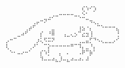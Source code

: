 ⠀⠀⠀⠀⠀⠀⠀⠀⠀⠀⠀⠀⠀⠀⠀⠀⠀⠀⠀⠀⢎⠱⠊⡱⠀⠀⠀⠀⠀⠀
⠀⠀⠀⠀⠀⠀⠀⠀⠀⠀⠀⢀⡠⠤⠒⠒⠒⠒⠤⢄⣑⠁⠀⠀⠀⠀⠀⠀⠀⠀
⠀⠀⠀⠀⠀⠀⠀⢀⡤⠒⠝⠉⠀⠀⠀⠀⠀⠀⠀⠀⠀⠉⠲⢄⡀⠀⠀⠀⠀⠀
⠀⠀⠀⠀⠀⢀⡴⠋⠀⠀⠀⠀⣀⠀⠀⠀⠀⠀⠀⢰⣢⠐⡄⠀⠉⠑⠒⠒⠒⣄
⠀⠀⠀⣀⠴⠋⠀⠀⠀⡎⠀⠘⠿⠀⠀⢠⣀⢄⡢⠉⣔⣲⢸⠀⠀⠀⠀⠀⠀⢘
⡠⠒⠉⠀⠀⠀⠀⠀⡰⢅⠫⠭⠝⠀⠀⠀⠀⠀⠀⢀⣀⣤⡋⠙⠢⢄⣀⣀⡠⠊
⢇⠀⠀⠀⠀⠀⢀⠜⠁⠀⠉⡕⠒⠒⠒⠒⠒⠛⠉⠹⡄⣀⠘⡄⠀⠀⠀⠀⠀⠀
⠀⠑⠂⠤⠔⠒⠁⠀⠀⡎⠱⡃⠀⠀⡄⠀⠄⠀⠀⠠⠟⠉⡷⠁⠀⠀⠀⠀⠀⠀
⠀⠀⠀⠀⠀⠀⠀⠀⠀⠹⠤⠤⠴⣄⡸⠤⣄⠴⠤⠴⠄⠼⠀⠀⠀⠀⠀⠀⠀⠀
